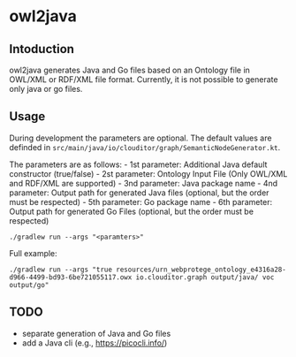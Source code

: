 # owl2java

## Intoduction
owl2java generates Java and Go files based on an Ontology file in OWL/XML or RDF/XML file format. Currently, it is not possible to generate only java or go files.


## Usage
During development the parameters are optional. The default values are definded in `src/main/java/io/clouditor/graph/SemanticNodeGenerator.kt`.

The parameters are as follows:
    - 1st parameter: Additional Java default constructor (true/false)
    - 2st parameter: Ontology Input File (Only OWL/XML and RDF/XML are supported)
    - 3nd parameter: Java package name
    - 4nd parameter: Output path for generated Java files (optional, but the order must be respected)
    - 5th parameter: Go package name
    - 6th parameter: Output path for generated Go Files (optional, but the order must be respected)   

```./gradlew run --args "<paramters>"```

Full example: 
```
./gradlew run --args "true resources/urn_webprotege_ontology_e4316a28-d966-4499-bd93-6be721055117.owx io.clouditor.graph output/java/ voc output/go"
```

## TODO
- separate generation of Java and Go files
- add a Java cli (e.g., https://picocli.info/)
